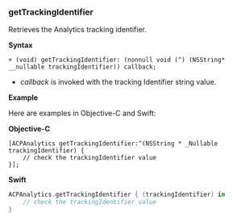 ### getTrackingIdentifier

Retrieves the Analytics tracking identifier.

**Syntax**

```text
+ (void) getTrackingIdentifier: (nonnull void (^) (NSString* __nullable trackingIdentifier)) callback;
```

* _callback_ is invoked with the tracking Identifier string value.

**Example**

Here are examples in Objective-C and Swift:

**Objective-C**

```text
[ACPAnalytics getTrackingIdentifier:^(NSString * _Nullable trackingIdentifier) {
    // check the trackingIdentifier value  
}];
```

**Swift**

```swift
ACPAnalytics.getTrackingIdentifier { (trackingIdentifier) in
    // check the trackingIdentifier value  
}
```